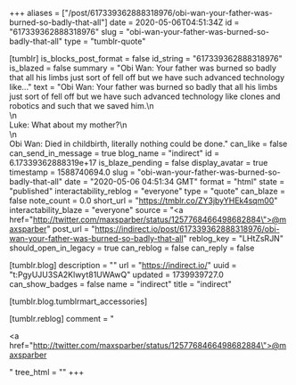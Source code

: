 +++
aliases = ["/post/617339362888318976/obi-wan-your-father-was-burned-so-badly-that-all"]
date = 2020-05-06T04:51:34Z
id = "617339362888318976"
slug = "obi-wan-your-father-was-burned-so-badly-that-all"
type = "tumblr-quote"

[tumblr]
is_blocks_post_format = false
id_string = "617339362888318976"
is_blazed = false
summary = "Obi Wan: Your father was burned so badly that all his limbs just sort of fell off but we have such advanced technology like..."
text = "Obi Wan: Your father was burned so badly that all his limbs just sort of fell off but we have such advanced technology like clones and robotics and such that we saved him.\n<br/>\n<br/>Luke: What about my mother?\n<br/>\n<br/>Obi Wan: Died in childbirth, literally nothing could be done."
can_like = false
can_send_in_message = true
blog_name = "indirect"
id = 6.17339362888319e+17
is_blaze_pending = false
display_avatar = true
timestamp = 1588740694.0
slug = "obi-wan-your-father-was-burned-so-badly-that-all"
date = "2020-05-06 04:51:34 GMT"
format = "html"
state = "published"
interactability_reblog = "everyone"
type = "quote"
can_blaze = false
note_count = 0.0
short_url = "https://tmblr.co/ZY3jbyYHEk4sqm00"
interactability_blaze = "everyone"
source = "<a href=\"http://twitter.com/maxsparber/status/1257768466498682884\">@maxsparber</a>"
post_url = "https://indirect.io/post/617339362888318976/obi-wan-your-father-was-burned-so-badly-that-all"
reblog_key = "LHtZsRJN"
should_open_in_legacy = true
can_reblog = false
can_reply = false

[tumblr.blog]
description = ""
url = "https://indirect.io/"
uuid = "t:PgyUJU3SA2Klwyt81UWAwQ"
updated = 1739939727.0
can_show_badges = false
name = "indirect"
title = "indirect"

[tumblr.blog.tumblrmart_accessories]

[tumblr.reblog]
comment = "<p><a href=\"http://twitter.com/maxsparber/status/1257768466498682884\">@maxsparber</a></p>"
tree_html = ""
+++
